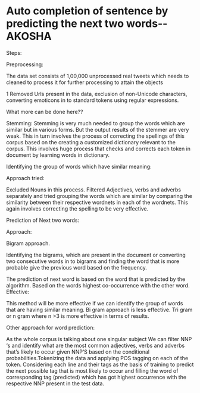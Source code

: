 # Auto completion of sentence by predicting the next two words-- AKOSHA

Steps:

Preprocessing:

The data set consists of 1,00,000 unprocessed real tweets which needs to cleaned to process it for further processing to attain the objects

1 Removed Urls present in the data, exclusion of non-Unicode characters, converting emoticons in to standard tokens using regular expressions.

What more can be done here?? 

Stemming: Stemming is very much needed to group the words which are similar but in various forms. But the output results of the stemmer are very weak. This in turn involves the process of correcting the spellings of this corpus based on the creating a customized dictionary relevant to the corpus. This involves huge process that checks and corrects each token in document by learning words in dictionary.

Identifying the group of words which have similar meaning:

Approach tried:

Excluded Nouns in this process. Filtered Adjectives, verbs and adverbs separately and tried grouping the words which are similar by comparing the similarity between their respective wordnets in each of the wordnets. This again involves correcting the spelling to be very effective.

Prediction of Next two words:

Approach:

Bigram approach.

Identifying the bigrams, which are present in the document or converting two consecutive words in to bigrams and finding the word that is more probable give the previous word based on the frequency.

The prediction of next word is based on the word that is predicted by the algorithm. Based on the words highest co-occurrence with the other word.
Effective:

This method will be more effective if we can identify the group of words that are having similar meaning. 
Bi gram approach is less effective. Tri gram or n gram where n >3 is more effective in terms of results.

Other approach for word prediction:

As the whole corpus is talking about one singular subject We can filter NNP ‘s and identify what are the most common adjectives, verbs and adverbs that’s likely to occur given NNP’S based on the conditional probabilities.Tokenizing the data and applying POS tagging on each of the token. Considering each line and their tags as the basis of training to predict the next possible tag that is most likely to occur and filling the word of corresponding tag (predicted) which has got highest occurrence with the respective NNP present in the test data.
